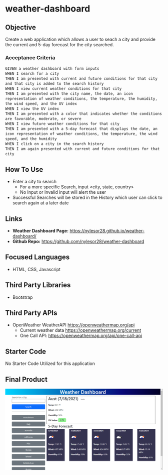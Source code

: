 # weather-dashboard
## Objective
Create a web application which allows a user to seach a city and  provide the current and 5-day forecast for the city searched. 


### Acceptance Criteria

```
GIVEN a weather dashboard with form inputs
WHEN I search for a city
THEN I am presented with current and future conditions for that city and that city is added to the search history
WHEN I view current weather conditions for that city
THEN I am presented with the city name, the date, an icon representation of weather conditions, the temperature, the humidity, the wind speed, and the UV index
WHEN I view the UV index
THEN I am presented with a color that indicates whether the conditions are favorable, moderate, or severe
WHEN I view future weather conditions for that city
THEN I am presented with a 5-day forecast that displays the date, an icon representation of weather conditions, the temperature, the wind speed, and the humidity
WHEN I click on a city in the search history
THEN I am again presented with current and future conditions for that city
```

## How To Use
* Enter a city to search
    * For a more specific Search, input <city, state, country>
    * No Input or Invalid input will alert the user
* Successful Searches will be stored in the History which user can click to search again at a later date


## Links

* **Weather Dashboard Page:** <https://nylesor28.github.io/weather-dashboard/> 
* **Github Repo:** <https://github.com/nylesor28/weather-dashboard>


## Focused Languages
* HTML, CSS, Javascript

## Third Party Libraries
* Bootstrap

## Third Party APIs
* OpenWeather WeatherAPI <https://openweathermap.org/api>
   * Current weather data <https://openweathermap.org/current>
   * One Call API: <https://openweathermap.org/api/one-call-api>


## Starter Code
No Starter Code Utilized for this application

 ## Final Product
![Screen Print of Weather Dashoard](/assets/images/weather-dashboard.png)